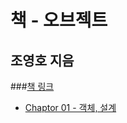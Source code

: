 # 책 - 오브젝트
## 조영호 지음
###[책 링크](https://www.aladin.co.kr/shop/wproduct.aspx?ItemId=193681076)

* [Chaptor 01 - 객체, 설계](#)